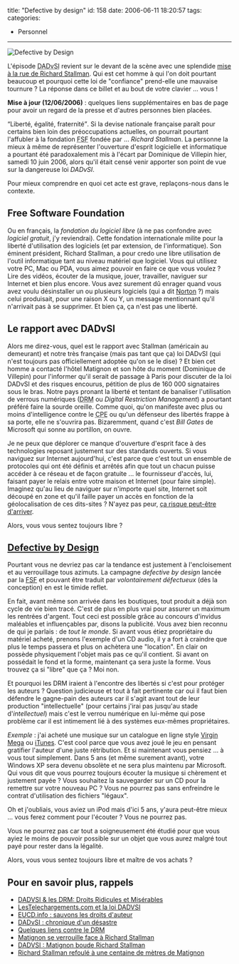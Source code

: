 title: "Defective by design"
id: 158
date: 2006-06-11 18:20:57
tags:
categories:
- Personnel
---

![Defective by Design](/images/Internet/defective-by-design.png)

L'épisode <acronym title="Droit d'Auteur et aux Droits Voisins dans la Société de l'Information">DADvSI</acronym> revient sur le devant de la scène avec une splendide [mise à la rue de Richard Stallman](http://www.pcinpact.com/actu/news/29352-Matignon-se-verrouille-face-a-Richard-Stallm.htm). Qui est cet homme à qui l'on doit pourtant beaucoup et pourquoi cette loi de "confiance" prend-elle une mauvaise tournure ? La réponse dans ce billet et au bout de votre clavier ... vous !

**Mise à jour (12/06/2006)** : quelques liens supplémentaires en bas de page pour avoir un regard de la presse et d'autres personnes bien placées.

<!--more-->

<q>Liberté, égalité, fraternité</q>. Si la devise nationale française paraît pour certains bien loin des préoccupations actuelles, on pourrait pourtant l'affubler à la fondation <acronym title="Free Software Foundation">FSF</acronym> fondée par ... _Richard Stallman_. La personne la mieux à même de représenter l'ouverture d'esprit logicielle et informatique a pourtant été paradoxalement mis à l'écart par Dominique de Villepin hier, samedi 10 juin 2006, alors qu'il était censé venir apporter son point de vue sur la dangereuse loi _DADvSI_.

Pour mieux comprendre en quoi cet acte est grave, replaçons-nous dans le contexte.

## Free Software Foundation

Ou en français, la _fondation du logiciel libre_ (à ne pas confondre avec _logiciel gratuit_, j'y reviendrai). Cette fondation internationale milite pour la liberté d'utilisation des logiciels (et par extension, de l'informatique). Son éminent président, Richard Stallman, a pour credo une libre utilisation de l'outil informatique tant au niveau matériel que logiciel. Vous qui utilisez votre PC, Mac ou PDA, vous aimez pouvoir en faire ce que vous voulez ? Lire des vidéos, écouter de la musique, jouer, travailler, naviguer sur Internet et bien plus encore. Vous avez surement dû enrager quand vous avez voulu désinstaller un ou plusieurs logiciels (qui a dit [Norton](http://www.symantec.com/fr/fr/home_homeoffice/products/overview.jsp?pcid=is&pvid=nav2006) ?) mais celui produisait, pour une raison X ou Y, un message mentionnant qu'il n'arrivait pas à se supprimer. Et bien ça, ça n'est pas une liberté.

## Le rapport avec DADvSI

Alors me direz-vous, quel est le rapport avec Stallman (américain au demeurant) et notre très française (mais pas tant que ça) loi DADvSI (qui n'est toujours pas officiellement adoptée qu'on se le dise) ? Et bien cet homme a contacté l'hôtel Matignon et son hôte du moment (Dominique de Villepin) pour l'informer qu'il serait de passage à Paris pour discuter de la loi DADvSI et des risques encourus, pétition de plus de 160 000 signataires sous le bras. Notre pays pronant la liberté et tentant de banaliser l'utilisation de verrous numériques (<acronym title="Digital Right Management">DRM</acronym> ou _Digital Restriction Management_) a pourtant préféré faire la sourde oreille. Comme quoi, qu'on manifeste avec plus ou moins d'intelligence contre le <acronym title="Contrat Première Embauche">CPE</acronym> ou qu'un défenseur des libertés frappe à sa porte, elle ne s'ouvrira pas. Bizaremment, quand c'est _Bill Gates_ de Microsoft qui sonne au portillon, on ouvre.

Je ne peux que déplorer ce manque d'ouverture d'esprit face à des technologies reposant justement sur des standards ouverts. Si vous naviguez sur Internet aujourd'hui, c'est parce que c'est tout un ensemble de protocoles qui ont été définis et arrêtés afin que tout un chacun puisse accéder à ce réseau et de façon gratuite ... le fournisseur d'accès, lui, faisant payer le relais entre votre maison et Internet (pour faire simple). Imaginez qu'au lieu de naviguer sur n'importe quel site, Internet soit découpé en zone et qu'il faille payer un accès en fonction de la géolocalisation de ces dits-sites ? N'ayez pas peur, [ça risque peut-être d'arriver](http://www.pcinpact.com/actu/news/29007-Une-loi-americaine-pour-la-neutralite-du-Net.htm).

Alors, vous vous sentez toujours libre ?

## [Defective by Design](http://www.defectivebydesign.org/)

Pourtant vous ne devriez pas car la tendance est justement à l'encloisement et au verrouillage tous azimuts. La campagne _defective by design_ lancée par la [FSF](http://www.fsf.org/) et pouvant être traduit par _volontairement défectueux_ (dès la conception) en est le timide reflet.

En fait, avant même son arrivée dans les boutiques, tout produit a déjà son cycle de vie bien tracé. C'est de plus en plus vrai pour assurer un maximum les rentrées d'argent. Tout ceci est possible grâce au concours d'invidus maléables et influençables par, disons la publicité. Vous avez bien reconnu de qui je parlais : de _tout le monde_. Si avant vous étiez propriétaire du matériel acheté, prenons l'exemple d'un CD audio, il y a fort à craindre que plus le temps passera et plus on achètera une "location". En clair on possède physiquement l'objet mais pas ce qu'il contient. Si avant on possédait le fond et la forme, maintenant ça sera juste la forme. Vous trouvez ça si "libre" que ça ? Moi non.

Et pourquoi les DRM iraient à l'encontre des libertés si c'est pour protéger les auteurs ? Question judicieuse et tout à fait pertinente car oui il faut bien défendre le gagne-pain des auteurs car il s'agit avant tout de leur production "intellectuelle" (pour certains j'irai pas jusqu'au stade d'_intellectuel_) mais c'est le verrou numérique en lui-même qui pose problème car il est intimement lié à des systèmes eux-mêmes propriétaires.

_Exemple_ : j'ai acheté une musique sur un catalogue en ligne style [Virgin Mega](http://www.virginmega.fr/) ou [iTunes](http://www.apple.com/fr/itunes/). C'est cool parce que vous avez joué le jeu en pensant gratifier l'auteur d'une juste rétribution. Et si maintenant vous pensiez ... à vous tout simplement. Dans 5 ans (et même surement avant), votre Windows XP sera devenu obsolète et ne sera plus maintenu par Microsoft. Qui vous dit que vous pourrez toujours écouter la musique si chèrement et justement payée ? Vous souhaitez la sauvegarder sur un CD pour la remettre sur votre nouveau PC ? Vous ne pourrez pas sans enfreindre le contrat d'utilisation des fichiers "légaux".

Oh et j'oubliais, vous aviez un iPod mais d'ici 5 ans, y'aura peut-être mieux ... vous ferez comment pour l'écouter ? Vous ne pourrez pas.

Vous ne pourrez pas car tout a soigneusement été étudié pour que vous ayiez le moins de pouvoir possible sur un objet que vous aurez malgré tout payé pour rester dans la légalité.

Alors, vous vous sentez toujours libre et maître de vos achats ?

## Pour en savoir plus, rappels

*   [DADVSI & les DRM: Droits Ridicules et Misérables](https://oncletom.io/2006/03/16/dadvsi-drm-droits-ridicules-et-miserables/)
*   [LesTelechargements.com et la loi DADVSI](https://oncletom.io/2006/03/05/lestelechargementscom-et-la-loi-dadvsi/)
*   [EUCD.info : sauvons les droits d'auteur](http://www.eucd.info/)
*   [DADvSI : chronique d'un désastre](http://standblog.org/blog/2006/03/17/93114708-dadvsi-chronique-d-un-desastre)
*   [Quelques liens contre le DRM](http://standblog.org/blog/2006/06/12/93114827-quelques-liens-contre-le-drm)
*   [Matignon se verrouille face à Richard Stallman](http://www.couchet.org/blog/index.php?2006/06/10/164-dadvsi-matignon-se-verrouille-face-a-richard-stallman)
*   [DADVSI : Matignon boude Richard Stallman](http://www.neteco.com/article_20060609174613_dadvsi_matignon_boude_richard_stallman.html)
*   [Richard Stallman refoulé à une centaine de mètres de Matignon](http://www.vnunet.fr/actualite/tpepme_-_business/vie_publique/20060609011)